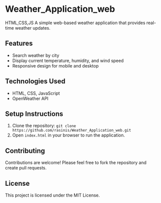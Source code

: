 # Weather_Application_web
HTML,CSS,JS
A simple web-based weather application that provides real-time weather updates.

## Features
- Search weather by city
- Display current temperature, humidity, and wind speed
- Responsive design for mobile and desktop

## Technologies Used
- HTML, CSS, JavaScript
- OpenWeather API

## Setup Instructions
1. Clone the repository: `git clone https://github.com/rasinis/Weather_Application_web.git`
2. Open `index.html` in your browser to run the application.

## Contributing
Contributions are welcome! Please feel free to fork the repository and create pull requests.

## License
This project is licensed under the MIT License.
